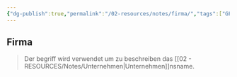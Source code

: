 ```yaml
---
{"dg-publish":true,"permalink":"/02-resources/notes/firma/","tags":["GFN/LF01","GFN/prüfungsrelevant/AP1","BWL"],"noteIcon":"","updated":"2025-09-05T10:12:28.000+02:00"}
---
```


## Firma 
> Der begriff wird verwendet um zu beschreiben das [[02 - RESOURCES/Notes/Unternehmen\|Unternehmen]]nsname.